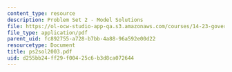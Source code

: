 ```yaml
---
content_type: resource
description: Problem Set 2 - Model Solutions
file: https://ol-ocw-studio-app-qa.s3.amazonaws.com/courses/14-23-government-regulation-of-industry-spring-2003/d255bb24ff29f00425c6b3d8ca072644_ps2sol2003.pdf
file_type: application/pdf
parent_uid: fc892755-a728-b7bb-4a88-96a592e00d22
resourcetype: Document
title: ps2sol2003.pdf
uid: d255bb24-ff29-f004-25c6-b3d8ca072644
---
```

